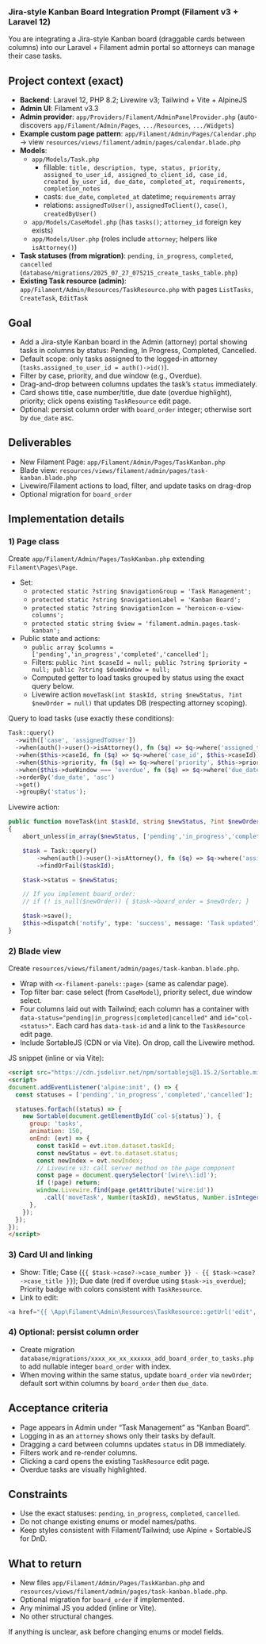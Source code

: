 ### Jira-style Kanban Board Integration Prompt (Filament v3 + Laravel 12)

You are integrating a Jira-style Kanban board (draggable cards between columns) into our Laravel + Filament admin portal so attorneys can manage their case tasks.

## Project context (exact)
- **Backend**: Laravel 12, PHP 8.2; Livewire v3; Tailwind + Vite + AlpineJS
- **Admin UI**: Filament v3.3
- **Admin provider**: `app/Providers/Filament/AdminPanelProvider.php` (auto-discovers `app/Filament/Admin/Pages`, `.../Resources`, `.../Widgets`)
- **Example custom page pattern**: `app/Filament/Admin/Pages/Calendar.php` → view `resources/views/filament/admin/pages/calendar.blade.php`
- **Models**:
  - `app/Models/Task.php`
    - fillable: `title, description, type, status, priority, assigned_to_user_id, assigned_to_client_id, case_id, created_by_user_id, due_date, completed_at, requirements, completion_notes`
    - casts: `due_date`, `completed_at` datetime; `requirements` array
    - relations: `assignedToUser()`, `assignedToClient()`, `case()`, `createdByUser()`
  - `app/Models/CaseModel.php` (has `tasks()`; `attorney_id` foreign key exists)
  - `app/Models/User.php` (roles include `attorney`; helpers like `isAttorney()`)
- **Task statuses (from migration)**: `pending`, `in_progress`, `completed`, `cancelled` (`database/migrations/2025_07_27_075215_create_tasks_table.php`)
- **Existing Task resource (admin)**: `app/Filament/Admin/Resources/TaskResource.php` with pages `ListTasks`, `CreateTask`, `EditTask`

## Goal
- Add a Jira-style Kanban board in the Admin (attorney) portal showing tasks in columns by status: Pending, In Progress, Completed, Cancelled.
- Default scope: only tasks assigned to the logged-in attorney (`tasks.assigned_to_user_id = auth()->id()`).
- Filter by case, priority, and due window (e.g., Overdue).
- Drag-and-drop between columns updates the task’s `status` immediately.
- Card shows title, case number/title, due date (overdue highlight), priority; click opens existing `TaskResource` edit page.
- Optional: persist column order with `board_order` integer; otherwise sort by `due_date` asc.

## Deliverables
- New Filament Page: `app/Filament/Admin/Pages/TaskKanban.php`
- Blade view: `resources/views/filament/admin/pages/task-kanban.blade.php`
- Livewire/Filament actions to load, filter, and update tasks on drag-drop
- Optional migration for `board_order`

## Implementation details

### 1) Page class
Create `app/Filament/Admin/Pages/TaskKanban.php` extending `Filament\Pages\Page`.

- Set:
  - `protected static ?string $navigationGroup = 'Task Management';`
  - `protected static ?string $navigationLabel = 'Kanban Board';`
  - `protected static ?string $navigationIcon = 'heroicon-o-view-columns';`
  - `protected static string $view = 'filament.admin.pages.task-kanban';`
- Public state and actions:
  - `public array $columns = ['pending','in_progress','completed','cancelled'];`
  - Filters: `public ?int $caseId = null; public ?string $priority = null; public ?string $dueWindow = null;`
  - Computed getter to load tasks grouped by status using the exact query below.
  - Livewire action `moveTask(int $taskId, string $newStatus, ?int $newOrder = null)` that updates DB (respecting attorney scoping).

Query to load tasks (use exactly these conditions):

```php
Task::query()
  ->with(['case', 'assignedToUser'])
  ->when(auth()->user()->isAttorney(), fn ($q) => $q->where('assigned_to_user_id', auth()->id()))
  ->when($this->caseId, fn ($q) => $q->where('case_id', $this->caseId))
  ->when($this->priority, fn ($q) => $q->where('priority', $this->priority))
  ->when($this->dueWindow === 'overdue', fn ($q) => $q->where('due_date', '<', now())->whereNotIn('status', ['completed','cancelled']))
  ->orderBy('due_date', 'asc')
  ->get()
  ->groupBy('status');
```

Livewire action:

```php
public function moveTask(int $taskId, string $newStatus, ?int $newOrder = null): void
{
    abort_unless(in_array($newStatus, ['pending','in_progress','completed','cancelled'], true), 422);

    $task = Task::query()
        ->when(auth()->user()->isAttorney(), fn ($q) => $q->where('assigned_to_user_id', auth()->id()))
        ->findOrFail($taskId);

    $task->status = $newStatus;

    // If you implement board_order:
    // if (! is_null($newOrder)) { $task->board_order = $newOrder; }

    $task->save();
    $this->dispatch('notify', type: 'success', message: 'Task updated');
}
```

### 2) Blade view
Create `resources/views/filament/admin/pages/task-kanban.blade.php`.

- Wrap with `<x-filament-panels::page>` (same as calendar page).
- Top filter bar: case select (from `CaseModel`), priority select, due window select.
- Four columns laid out with Tailwind; each column has a container with `data-status="pending|in_progress|completed|cancelled"` and `id="col-<status>"`. Each card has `data-task-id` and a link to the `TaskResource` edit page.
- Include SortableJS (CDN or via Vite). On drop, call the Livewire method.

JS snippet (inline or via Vite):

```html
<script src="https://cdn.jsdelivr.net/npm/sortablejs@1.15.2/Sortable.min.js"></script>
<script>
document.addEventListener('alpine:init', () => {
  const statuses = ['pending','in_progress','completed','cancelled'];

  statuses.forEach((status) => {
    new Sortable(document.getElementById(`col-${status}`), {
      group: 'tasks',
      animation: 150,
      onEnd: (evt) => {
        const taskId = evt.item.dataset.taskId;
        const newStatus = evt.to.dataset.status;
        const newIndex = evt.newIndex;
        // Livewire v3: call server method on the page component
        const page = document.querySelector('[wire\\:id]');
        if (!page) return;
        window.Livewire.find(page.getAttribute('wire:id'))
          .call('moveTask', Number(taskId), newStatus, Number.isInteger(newIndex) ? newIndex : null);
      },
    });
  });
});
</script>
```

### 3) Card UI and linking
- Show: Title; Case (`{{ $task->case?->case_number }} - {{ $task->case?->case_title }}`); Due date (red if overdue using `$task->is_overdue`); Priority badge with colors consistent with `TaskResource`.
- Link to edit:

```php
<a href="{{ \App\Filament\Admin\Resources\TaskResource::getUrl('edit', ['record' => $task]) }}">Edit</a>
```

### 4) Optional: persist column order
- Create migration `database/migrations/xxxx_xx_xx_xxxxxx_add_board_order_to_tasks.php` to add nullable integer `board_order` with index.
- When moving within the same status, update `board_order` via `newOrder`; default sort within columns by `board_order` then `due_date`.

## Acceptance criteria
- Page appears in Admin under “Task Management” as “Kanban Board”.
- Logging in as an `attorney` shows only their tasks by default.
- Dragging a card between columns updates `status` in DB immediately.
- Filters work and re-render columns.
- Clicking a card opens the existing `TaskResource` edit page.
- Overdue tasks are visually highlighted.

## Constraints
- Use the exact statuses: `pending`, `in_progress`, `completed`, `cancelled`.
- Do not change existing enums or model names/paths.
- Keep styles consistent with Filament/Tailwind; use Alpine + SortableJS for DnD.

## What to return
- New files `app/Filament/Admin/Pages/TaskKanban.php` and `resources/views/filament/admin/pages/task-kanban.blade.php`.
- Optional migration for `board_order` if implemented.
- Any minimal JS you added (inline or Vite).
- No other structural changes.

If anything is unclear, ask before changing enums or model fields. 